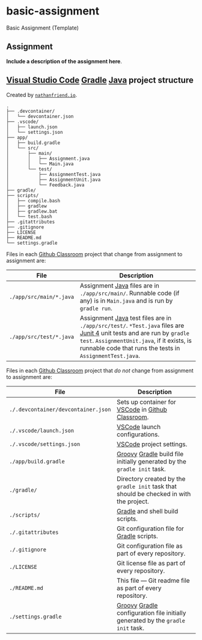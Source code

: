 # basic-assignment
Basic Assignment (Template)

## Assignment

**Include a description of the assignment here**.

## [Visual Studio Code](https://code.visualstudio.com/) [Gradle](https://docs.gradle.org/) [Java](https://docs.oracle.com/en/java/) project structure

Created by [`nathanfriend.io`](https://arc.net/l/quote/nwqgklyx).

```text
.
├── .devcontainer/
│   └── devcontainer.json
├── .vscode/
│   ├── launch.json
│   └── settings.json
├── app/
│   ├── build.gradle
│   └── src/
│       ├── main/
│       │   ├── Assignment.java
│       │   └── Main.java
│       └── test/
│           ├── AssignmentTest.java
│           ├── AssignmentUnit.java
│           └── Feedback.java
├── gradle/
├── scripts/
│   ├── compile.bash
│   ├── gradlew
│   ├── gradlew.bat
│   └── test.bash
├── .gitattributes
├── .gitignore
├── LICENSE
├── README.md
└── settings.gradle
```

Files in each [Github Classroom](https://classroom.github.com/docs) project that change from assignment to assignment are:

| File | Description |
| --- | --- |
| `./app/src/main/*.java` | Assignment [Java](https://docs.oracle.com/en/java/) files are in `./app/src/main/`. Runnable code (if any) is in `Main.java` and is run by `gradle run`. |
| `./app/src/test/*.java` | Assignment [Java](https://docs.oracle.com/en/java/) test files are in `./app/src/test/`. `*Test.java` files are [Junit 4](https://junit.org/junit4/javadoc/latest/) unit tests and are run by `gradle test`. `AssignmentUnit.java`, if it exists, is runnable code that runs the tests in `AssignmentTest.java`. |

Files in each [Github Classroom](https://classroom.github.com/docs) project that *do not* change from assignment to assignment are:

| File | Description |
| --- | --- |
|`./.devcontainer/devcontainer.json` | Sets up container for [VSCode](https://code.visualstudio.com/) in [Github Classroom](https://classroom.github.com/docs). |
| `./.vscode/launch.json` | [VSCode](https://code.visualstudio.com/) launch configurations. |
| `./.vscode/settings.json` | [VSCode](https://code.visualstudio.com/) project settings. |
| `./app/build.gradle` | [Groovy](https://groovy-lang.org/) [Gradle](https://docs.gradle.org/) build file initially generated by the `gradle init` task. |
| `./gradle/` | Directory created by the `gradle init` task that should be checked in with the project. |
| `./scripts/` | [Gradle](https://docs.gradle.org/) and shell build scripts. |
| `./.gitattributes` | Git configuration file for [Gradle](https://docs.gradle.org/) scripts. |
| `./.gitignore` | Git configuration file as part of every repository. |
| `./LICENSE` | Git license file as part of every repository. |
| `./README.md` | This file &mdash; Git readme file as part of every repository. |
| `./settings.gradle` | [Groovy](https://groovy-lang.org/) [Gradle](https://docs.gradle.org/) configuration file initially generated by the `gradle init` task. |
